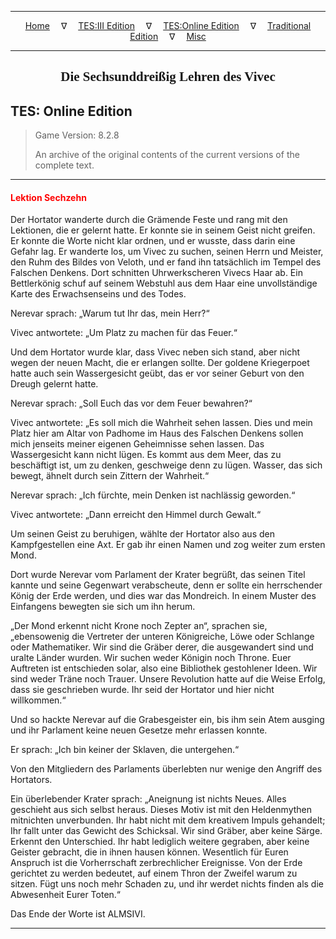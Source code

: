 
---

<!-- Jekyll Page Links -->

<center>
<a href="../../../../index.html">Home</a>
&emsp;&nabla;&emsp;
<a href="../../../index-tes3.html">TES:III Edition</a>
&emsp;&nabla;&emsp;
<a href="../../../index-teso.html">TES:Online Edition</a>
&emsp;&nabla;&emsp;
<a href="../../../index-traditional.html">Traditional Edition</a>
&emsp;&nabla;&emsp;
<a href="../../../index-misc.html">Misc</a>
</center>

<!-- Markdown Body Below: -->

---

<center>
<h2><span style="font-family:Georgia">Die Sechsunddreißig Lehren des Vivec</span></h2>
</center>

## TES: Online Edition

> Game Version: 8.2.8
>
> An archive of the original contents of the current versions of the complete text.

---

#### <span style="color:red">Lektion Sechzehn</span>

Der Hortator wanderte durch die Grämende Feste und rang mit den Lektionen, die er gelernt hatte. Er konnte sie in seinem Geist nicht greifen. Er konnte die Worte nicht klar ordnen, und er wusste, dass darin eine Gefahr lag. Er wanderte los, um Vivec zu suchen, seinen Herrn und Meister, den Ruhm des Bildes von Veloth, und er fand ihn tatsächlich im Tempel des Falschen Denkens. Dort schnitten Uhrwerkscheren Vivecs Haar ab. Ein Bettlerkönig schuf auf seinem Webstuhl aus dem Haar eine unvollständige Karte des Erwachsenseins und des Todes.

Nerevar sprach: „Warum tut Ihr das, mein Herr?“

Vivec antwortete: „Um Platz zu machen für das Feuer.“

Und dem Hortator wurde klar, dass Vivec neben sich stand, aber nicht wegen der neuen Macht, die er erlangen sollte. Der goldene Kriegerpoet hatte auch sein Wassergesicht geübt, das er vor seiner Geburt von den Dreugh gelernt hatte.

Nerevar sprach: „Soll Euch das vor dem Feuer bewahren?“

Vivec antwortete: „Es soll mich die Wahrheit sehen lassen. Dies und mein Platz hier am Altar von Padhome im Haus des Falschen Denkens sollen mich jenseits meiner eigenen Geheimnisse sehen lassen. Das Wassergesicht kann nicht lügen. Es kommt aus dem Meer, das zu beschäftigt ist, um zu denken, geschweige denn zu lügen. Wasser, das sich bewegt, ähnelt durch sein Zittern der Wahrheit.“

Nerevar sprach: „Ich fürchte, mein Denken ist nachlässig geworden.“

Vivec antwortete: „Dann erreicht den Himmel durch Gewalt.“

Um seinen Geist zu beruhigen, wählte der Hortator also aus den Kampfgestellen eine Axt. Er gab ihr einen Namen und zog weiter zum ersten Mond.

Dort wurde Nerevar vom Parlament der Krater begrüßt, das seinen Titel kannte und seine Gegenwart verabscheute, denn er sollte ein herrschender König der Erde werden, und dies war das Mondreich. In einem Muster des Einfangens bewegten sie sich um ihn herum.

„Der Mond erkennt nicht Krone noch Zepter an“, sprachen sie, „ebensowenig die Vertreter der unteren Königreiche, Löwe oder Schlange oder Mathematiker. Wir sind die Gräber derer, die ausgewandert sind und uralte Länder wurden. Wir suchen weder Königin noch Throne. Euer Auftreten ist entschieden solar, also eine Bibliothek gestohlener Ideen. Wir sind weder Träne noch Trauer. Unsere Revolution hatte auf die Weise Erfolg, dass sie geschrieben wurde. Ihr seid der Hortator und hier nicht willkommen.“

Und so hackte Nerevar auf die Grabesgeister ein, bis ihm sein Atem ausging und ihr Parlament keine neuen Gesetze mehr erlassen konnte.

Er sprach: „Ich bin keiner der Sklaven, die untergehen.“

Von den Mitgliedern des Parlaments überlebten nur wenige den Angriff des Hortators.

Ein überlebender Krater sprach: „Aneignung ist nichts Neues. Alles geschieht aus sich selbst heraus. Dieses Motiv ist mit den Heldenmythen mitnichten unverbunden. Ihr habt nicht mit dem kreativem Impuls gehandelt; Ihr fallt unter das Gewicht des Schicksal. Wir sind Gräber, aber keine Särge. Erkennt den Unterschied. Ihr habt lediglich weitere gegraben, aber keine Geister gebracht, die in ihnen hausen können. Wesentlich für Euren Anspruch ist die Vorherrschaft zerbrechlicher Ereignisse. Von der Erde gerichtet zu werden bedeutet, auf einem Thron der Zweifel warum zu sitzen. Fügt uns noch mehr Schaden zu, und ihr werdet nichts finden als die Abwesenheit Eurer Toten.“

Das Ende der Worte ist ALMSIVI.

---
